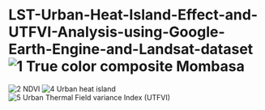 # LST-Urban-Heat-Island-Effect-and-UTFVI-Analysis-using-Google-Earth-Engine-and-Landsat-dataset![1 True color composite Mombasa](https://github.com/user-attachments/assets/ac5c2252-edf4-4583-b93e-34e7df4bda5f)
![2 NDVI](https://github.com/user-attachments/assets/0532208b-0e50-40a7-8e18-a310055a0402)
![4 Urban heat island](https://github.com/user-attachments/assets/67cc7822-2232-43ed-9878-148ecca9ed46)
![5 Urban Thermal Field variance Index (UTFVI)](https://github.com/user-attachments/assets/a519a78e-9338-4caf-9753-df41cdf76cc3)
